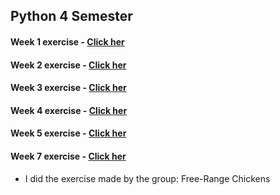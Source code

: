 ## Python 4 Semester
 
#### Week 1 exercise - [Click her](https://github.com/amalielandt/Python4Sem/blob/master/week1/week1.ipynb)
#### Week 2 exercise - [Click her](https://github.com/amalielandt/Python4Sem/blob/master/week2/week2.ipynb)
#### Week 3 exercise - [Click her](https://github.com/amalielandt/Python4Sem/blob/master/week3/week3.ipynb)
#### Week 4 exercise - [Click her](https://github.com/amalielandt/Python4Sem/blob/master/week4/week4-exercise.ipynb)
#### Week 5 exercise - [Click her](https://github.com/amalielandt/Python4Sem/blob/master/week5/week5-exercise.ipynb)
#### Week 7 exercise - [Click her](https://github.com/amalielandt/Python4Sem/blob/master/week7/week7-exercise.ipynb)
* I did the exercise made by the group: Free-Range Chickens 
